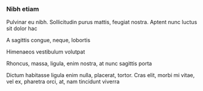 ### Nibh etiam

Pulvinar eu nibh. Sollicitudin purus mattis, feugiat nostra. Aptent nunc luctus sit dolor hac

A sagittis congue, neque, lobortis

Himenaeos vestibulum volutpat

Rhoncus, massa, ligula, enim nostra, at nunc sagittis porta

Dictum habitasse ligula enim nulla, placerat, tortor. Cras elit, morbi mi vitae, vel ex, pharetra orci, at, nam tincidunt viverra


